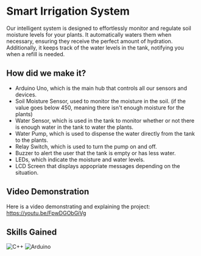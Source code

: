 # Smart Irrigation System
Our intelligent system is designed to effortlessly monitor and regulate soil moisture levels for your plants. It automatically waters them when necessary, ensuring they receive the perfect amount of hydration. Additionally, it keeps track of the water levels in the tank, notifying you when a refill is needed.

## How did we make it?
- Arduino Uno, which is the main hub that controls all our sensors and devices.
- Soil Moisture Sensor, used to monitor the moisture in the soil. (if the value goes below 450, meaning there isn't enough moisture for the plants)
- Water Sensor, which is used in the tank to monitor whether or not there is enough water in the tank to water the plants.
- Water Pump, which is used to dispense the water directly from the tank to the plants.
- Relay Switch, which is used to turn the pump on and off.
- Buzzer to alert the user that the tank is empty or has less water.
- LEDs, which indicate the moisture and water levels.
- LCD Screen that displays appopriate messages depending on the situation.

## Video Demonstration
Here is a video demonstrating and explaining the project: https://youtu.be/FpwDGObGiVg

## Skills Gained
![C++](https://img.shields.io/badge/C%2B%2B-00599C?style=for-the-badge&logo=c%2B%2B&logoColor=white)
![Arduino](https://img.shields.io/badge/Arduino-00979D?style=for-the-badge&logo=Arduino&logoColor=white)
